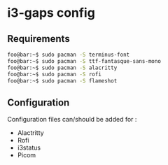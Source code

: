 # i3-gaps config

## Requirements

```sh
foo@bar:~$ sudo pacman -S terminus-font
foo@bar:~$ sudo pacman -S ttf-fantasque-sans-mono
foo@bar:~$ sudo pacman -S alacritty
foo@bar:~$ sudo pacman -S rofi
foo@bar:~$ sudo pacman -S flameshot
```

## Configuration

Configuration files can/should be added for :
- Alactritty
- Rofi
- i3status
- Picom
